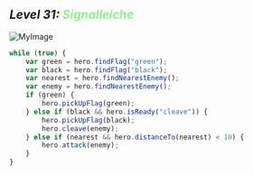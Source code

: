 ## ***Level 31:***  <span style="color: lightgreen">***Signalleiche***



![MyImage](<Welt 2 Level 31.png>)

```Javascript
while (true) {
    var green = hero.findFlag("green");
    var black = hero.findFlag("black");
    var nearest = hero.findNearestEnemy();
    var enemy = hero.findNearestEnemy();
    if (green) {
        hero.pickUpFlag(green);
    } else if (black && hero.isReady("cleave")) {
        hero.pickUpFlag(black);
        hero.cleave(enemy);
    } else if (nearest && hero.distanceTo(nearest) < 10) {
        hero.attack(enemy);
    }
}
```